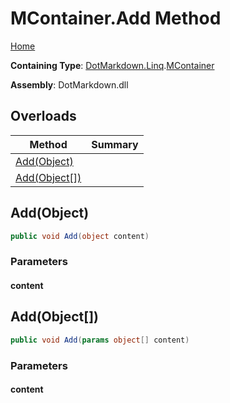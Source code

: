 <a name="_top"></a>

# MContainer\.Add Method

[Home](../../../../README.md#_top)

**Containing Type**: [DotMarkdown.Linq](../../README.md#_top)\.[MContainer](../README.md#_top)

**Assembly**: DotMarkdown\.dll

## Overloads

| Method | Summary |
| ------ | ------- |
| [Add(Object)](#DotMarkdown_Linq_MContainer_Add_System_Object_) | |
| [Add(Object\[\])](#DotMarkdown_Linq_MContainer_Add_System_Object___) | |

## Add\(Object\) <a name="DotMarkdown_Linq_MContainer_Add_System_Object_"></a>

```csharp
public void Add(object content)
```

### Parameters

#### content

## Add\(Object\[\]\) <a name="DotMarkdown_Linq_MContainer_Add_System_Object___"></a>

```csharp
public void Add(params object[] content)
```

### Parameters

#### content

